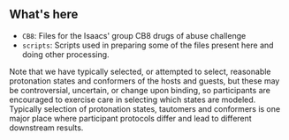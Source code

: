 ## What's here
- `CB8`: Files for the Isaacs' group CB8 drugs of abuse challenge
- `scripts`: Scripts used in preparing some of the files present here and doing other processing.

Note that we have typically selected, or attempted to select, reasonable protonation states and conformers of the hosts and guests, but these may be controversial, uncertain, or change upon binding, so participants are encouraged to exercise care in selecting which states are modeled. Typically selection of protonation states, tautomers and conformers is one major place where participant protocols differ and lead to different downstream results.
